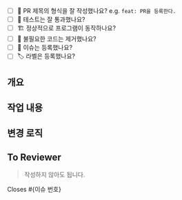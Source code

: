 - [ ] 🔀 PR 제목의 형식을 잘 작성했나요? e.g. `feat: PR을 등록한다.`
- [ ] 💯 테스트는 잘 통과했나요?
- [ ] 🏗️ 정상적으로 프로그램이 동작하나요?
- [ ] 🧹 불필요한 코드는 제거했나요?
- [ ] 💭 이슈는 등록했나요?
- [ ] 🏷️ 라벨은 등록했나요?

## 개요

## 작업 내용

## 변경 로직

## To Reviewer
> 작성하지 않아도 됩니다.
> 
Closes #{이슈 번호}